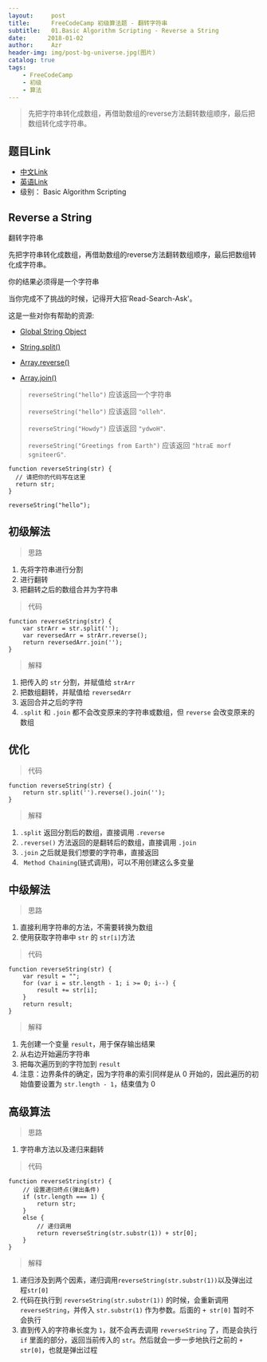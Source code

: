 ```yaml
---
layout:     post
title:      FreeCodeCamp 初级算法题 - 翻转字符串
subtitle:   01.Basic Algorithm Scripting - Reverse a String
date:      2018-01-02
author:     Azr
header-img: img/post-bg-universe.jpg(图片)
catalog: true
tags:
    - FreeCodeCamp
    - 初级
    - 算法
---
```



> 先把字符串转化成数组，再借助数组的reverse方法翻转数组顺序，最后把数组转化成字符串。

## 题目Link

* [中文Link](https://freecodecamp.cn/challenges/reverse-a-string#)
* [英语Link](https://www.freecodecamp.com/challenges/reverse-a-string)
* 级别： Basic Algorithm Scripting

##  Reverse a String

翻转字符串

先把字符串转化成数组，再借助数组的reverse方法翻转数组顺序，最后把数组转化成字符串。

你的结果必须得是一个字符串

当你完成不了挑战的时候，记得开大招'Read-Search-Ask'。

这是一些对你有帮助的资源:

- [Global String Object](https://developer.mozilla.org/zh-CN/docs/Web/JavaScript/Reference/Global_Objects/String)

- [String.split()](https://developer.mozilla.org/zh-CN/docs/Web/JavaScript/Reference/Global_Objects/String/split)

- [Array.reverse()](https://developer.mozilla.org/zh-CN/docs/Web/JavaScript/Reference/Global_Objects/Array/reverse)

- [Array.join()](https://developer.mozilla.org/zh-CN/docs/Web/JavaScript/Reference/Global_Objects/Array/join)

> `reverseString("hello")` 应该返回一个字符串
>
> `reverseString("hello")` 应该返回 `"olleh"`.
>
> `reverseString("Howdy")` 应该返回 `"ydwoH"`.
>
> `reverseString("Greetings from Earth")` 应该返回 `"htraE morf sgniteerG"`.

```
function reverseString(str) {
  // 请把你的代码写在这里
  return str;
}

reverseString("hello");
```

##  初级解法

>  思路

1. 先将字符串进行分割
2. 进行翻转
3. 把翻转之后的数组合并为字符串

> 代码

```
function reverseString(str) {
    var strArr = str.split('');
    var reversedArr = strArr.reverse();
    return reversedArr.join('');
}
```

> 解释

1. 把传入的 `str` 分割，并赋值给 `strArr`
2. 把数组翻转，并赋值给 `reversedArr`
3. 返回合并之后的字符
4. `.split` 和 `.join` 都不会改变原来的字符串或数组，但 `reverse` 会改变原来的数组

## 优化

> 代码

```
function reverseString(str) {
    return str.split('').reverse().join('');
}
```

> 解释

1. `.split` 返回分割后的数组，直接调用 `.reverse`
2. `.reverse()` 方法返回的是翻转后的数组，直接调用 `.join`
3. `.join` 之后就是我们想要的字符串，直接返回
4. ` Method Chaining`(链式调用)，可以不用创建这么多变量

## 中级解法

> 思路

1. 直接利用字符串的方法，不需要转换为数组
2. 使用获取字符串中 `str` 的 `str[i]`方法

> 代码

```
function reverseString(str) {
    var result = "";
    for (var i = str.length - 1; i >= 0; i--) {
        result += str[i];
    }
    return result;
}
```

> 解释

1. 先创建一个变量 `result`，用于保存输出结果
2. 从右边开始遍历字符串
3. 把每次遍历到的字符加到 `result` 
4. 注意：边界条件的确定，因为字符串的索引同样是从 0 开始的，因此遍历的初始值要设置为 `str.length - 1`，结束值为 0

## 高级算法

> 思路

1. 字符串方法以及递归来翻转

> 代码

```
function reverseString(str) {
    // 设置递归终点(弹出条件)
	if (str.length === 1) {
        return str;
    }
    else {
        // 递归调用
        return reverseString(str.substr(1)) + str[0];
    }
}
```

> 解释

1. 递归涉及到两个因素，递归调用`reverseString(str.substr(1))`以及弹出过程`str[0]`
2. 代码在执行到 `reverseString(str.substr(1))` 的时候，会重新调用 `reverseString`，并传入 `str.substr(1)` 作为参数。后面的 `+ str[0]` 暂时不会执行
3. 直到传入的字符串长度为 `1`，就不会再去调用 `reverseString` 了，而是会执行 `if` 里面的部分，返回当前传入的 `str`。然后就会一步一步地执行之前的 `+ str[0]`，也就是弹出过程
